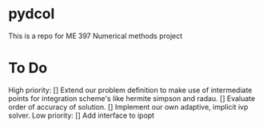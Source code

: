 # pydcol
This is a repo for ME 397 Numerical methods project

# To Do
High priority:
[] Extend our problem definition to make use of intermediate points for integration scheme's like hermite simpson and radau.
[] Evaluate order of accuracy of solution.
[] Implement our own adaptive, implicit ivp solver.
Low priority:
[] Add interface to ipopt

